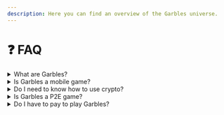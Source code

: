 ```yaml
---
description: Here you can find an overview of the Garbles universe.
---
```


# ❓ FAQ

<details>

<summary>What are Garbles?</summary>

Garbles are cute and funny creatures that originate from garbage. Different garbage types give birth to different garbles species through a process known as "transmutation". Check how transmutation works on the relative [page](../gameplay/gameplay-overview/transmutation.md).

</details>

<details>

<summary>Is Garbles a mobile game?</summary>

Yes, Garbles is a mobile game that will be available on Android and iOS. Join our [**Discord**](https://discord.gg/yKvddrZ25u) if you want to become an early tester and try out the private beta!

</details>

<details>

<summary>Do I need to know how to use crypto?</summary>

We want to make Garbles as easy as possible even if you don't know anything about blockchains! Just for the initial beta version, you will need a tiny bit of crypto knowledge i.e. what is a wallet. That's it! We will guide you on how to create a wallet once you sign up for the first time and you can immediately start collecting trash!

</details>

<details>

<summary>Is Garbles a P2E game?</summary>

Completing missions such as eating the evil trash monsters that pollute the map or completing daily challenges will get you rewards in the form of game items, NFT or tokens.&#x20;

</details>

<details>

<summary>Do I have to pay to play Garbles?</summary>

You can start playing Garbles without spending any money! To make the most out of the game though, you will need a small amount of SOL to get a [transmuter](../gameplay/resources/nft/transmuters.md) or mint the [NFT](../gameplay/resources/nft/) that you find around. You can either transfer SOL to your game wallet or use the upcoming credit card integrations if you don't own any crypto outside of the game.&#x20;

</details>
